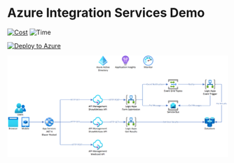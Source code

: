 # Azure Integration Services Demo
[![Cost](https://img.shields.io/static/v1?label=Cost&message=$92%2Fmonth&color=success&style=plastic.svg)](https://azure.com/e/896ec772934f4eb3b12c754281e126cc) ![Time](https://img.shields.io/static/v1?label=Time&message=60%20minutes&color=yellow&style=plastic.svg)

[![Deploy to Azure](https://aka.ms/deploytoazurebutton)](https://portal.azure.com/#create/Microsoft.Template/uri/https%3A%2F%2Fraw.githubusercontent.com%2Fralacher%2Fazure-integration-services-demo%2Fmaster%2FInfrastructure%2Fmain.json)

![Architecture diagram](Images/high-level-design.png)
